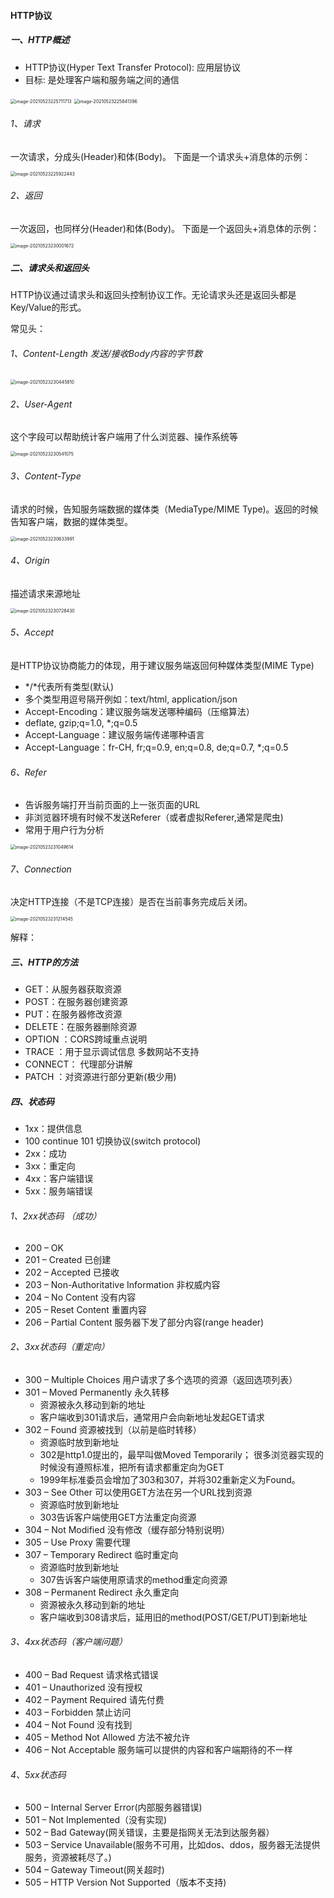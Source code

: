 #### HTTP协议

##### 一、HTTP概述

- HTTP协议(Hyper Text Transfer Protocol): 应用层协议
- 目标: 是处理客户端和服务端之间的通信

<img src="https://liuyang-picbed.oss-cn-shanghai.aliyuncs.com/img/image-20210523225711713.png" alt="image-20210523225711713" style="zoom:50%;" />

<img src="https://liuyang-picbed.oss-cn-shanghai.aliyuncs.com/img/image-20210523225841396.png" alt="image-20210523225841396" style="zoom:50%;" />



###### 1、请求

一次请求，分成头(Header)和体(Body)。 下面是一个请求头+消息体的示例：

<img src="https://liuyang-picbed.oss-cn-shanghai.aliyuncs.com/img/image-20210523225922443.png" alt="image-20210523225922443" style="zoom:50%;" />

###### 2、返回

一次返回，也同样分(Header)和体(Body)。 下面是一个返回头+消息体的示例：

<img src="https://liuyang-picbed.oss-cn-shanghai.aliyuncs.com/img/image-20210523230001672.png" alt="image-20210523230001672" style="zoom:50%;" />

##### 二、请求头和返回头

HTTP协议通过请求头和返回头控制协议工作。无论请求头还是返回头都是Key/Value的形式。

常见头：

###### 1、Content-Length 发送/接收Body内容的字节数

<img src="https://liuyang-picbed.oss-cn-shanghai.aliyuncs.com/img/image-20210523230445810.png" alt="image-20210523230445810" style="zoom:50%;" />

###### 2、User-Agent

这个字段可以帮助统计客户端用了什么浏览器、操作系统等 

<img src="https://liuyang-picbed.oss-cn-shanghai.aliyuncs.com/img/image-20210523230541075.png" alt="image-20210523230541075" style="zoom:50%;" />

###### 3、Content-Type

请求的时候，告知服务端数据的媒体类（MediaType/MIME Type)。返回的时候告知客户端，数据的媒体类型。

<img src="https://liuyang-picbed.oss-cn-shanghai.aliyuncs.com/img/image-20210523230633991.png" alt="image-20210523230633991" style="zoom:50%;" />

###### 4、Origin

描述请求来源地址

<img src="https://liuyang-picbed.oss-cn-shanghai.aliyuncs.com/img/image-20210523230728430.png" alt="image-20210523230728430" style="zoom:50%;" />

###### 5、Accept

是HTTP协议协商能力的体现，用于建议服务端返回何种媒体类型(MIME Type)

- */*代表所有类型(默认)
- 多个类型用逗号隔开例如：text/html, application/json
- Accept-Encoding：建议服务端发送哪种编码（压缩算法）
- deflate, gzip;q=1.0, *;q=0.5
- Accept-Language：建议服务端传递哪种语言
- Accept-Language：fr-CH, fr;q=0.9, en;q=0.8, de;q=0.7, *;q=0.5

###### 6、Refer

- 告诉服务端打开当前页面的上一张页面的URL
- 非浏览器环境有时候不发送Referer（或者虚拟Referer,通常是爬虫)
- 常用于用户行为分析

<img src="https://liuyang-picbed.oss-cn-shanghai.aliyuncs.com/img/image-20210523231049614.png" alt="image-20210523231049614" style="zoom:50%;" />

###### 7、Connection

决定HTTP连接（不是TCP连接）是否在当前事务完成后关闭。

<img src="https://liuyang-picbed.oss-cn-shanghai.aliyuncs.com/img/image-20210523231214545.png" alt="image-20210523231214545" style="zoom:50%;" />

解释：

##### 三、HTTP的方法

- GET：从服务器获取资源
- POST：在服务器创建资源
- PUT：在服务器修改资源
- DELETE：在服务器删除资源
- OPTION ：CORS跨域重点说明
- TRACE ：用于显示调试信息 多数网站不支持
- CONNECT： 代理部分讲解
- PATCH ：对资源进行部分更新(极少用)

##### 四、状态码

- 1xx：提供信息 
- 100 continue 101 切换协议(switch protocol) 
- 2xx：成功 
- 3xx：重定向 
- 4xx：客户端错误 
- 5xx：服务端错误

###### 1、2xx状态码  （成功）

- 200 – OK 
- 201 – Created 已创建 
- 202 – Accepted 已接收 
- 203 – Non-Authoritative Information 非权威内容 
- 204 – No Content 没有内容 
- 205 – Reset Content 重置内容 
- 206 – Partial Content 服务器下发了部分内容(range header) 

###### 2、3xx状态码（重定向）

- 300 – Multiple Choices 用户请求了多个选项的资源（返回选项列表）
- 301 – Moved Permanently 永久转移
  - 资源被永久移动到新的地址
  - 客户端收到301请求后，通常用户会向新地址发起GET请求
- 302 – Found 资源被找到（以前是临时转移）
  - 资源临时放到新地址
  - 302是http1.0提出的，最早叫做Moved Temporarily； 很多浏览器实现的时候没有遵照标准，把所有请求都重定向为GET
  - 1999年标准委员会增加了303和307，并将302重新定义为Found。
- 303 – See Other 可以使用GET方法在另一个URL找到资源
  - 资源临时放到新地址
  - 303告诉客户端使用GET方法重定向资源
- 304 – Not Modified 没有修改（缓存部分特别说明）
- 305 – Use Proxy 需要代理
- 307 – Temporary Redirect 临时重定向
  - 资源临时放到新地址
  - 307告诉客户端使用原请求的method重定向资源
- 308 – Permanent Redirect 永久重定向 
  - 资源被永久移动到新的地址
  - 客户端收到308请求后，延用旧的method(POST/GET/PUT)到新地址

###### 3、4xx状态码（客户端问题）

- 400 – Bad Request 请求格式错误
- 401 – Unauthorized 没有授权
- 402 – Payment Required 请先付费
- 403 – Forbidden 禁止访问
- 404 – Not Found 没有找到
- 405 – Method Not Allowed 方法不被允许
- 406 – Not Acceptable 服务端可以提供的内容和客户端期待的不一样

###### 4、5xx状态码

- 500 – Internal Server Error(内部服务器错误)
- 501 – Not Implemented（没有实现)
- 502 – Bad Gateway(网关错误，主要是指网关无法到达服务器）
- 503 – Service Unavailable(服务不可用，比如dos、ddos，服务器无法提供服务，资源被耗尽了。)
- 504 – Gateway Timeout(网关超时)
- 505 – HTTP Version Not Supported（版本不支持)



